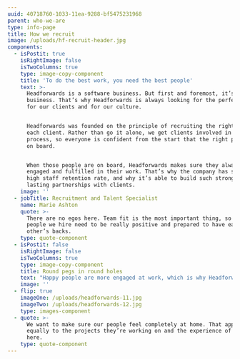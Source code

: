 ```yaml
---
uuid: 40718760-1033-11ea-9288-bf5475231968
parent: who-we-are
type: info-page
title: How we recruit
image: /uploads/hf-recruit-header.jpg
components:
  - isPostit: true
    isRightImage: false
    isTwoColumns: true
    type: image-copy-component
    title: 'To do the best work, you need the best people'
    text: >-
      Headforwards is a software business. But first and foremost, it’s a people
      business. That’s why Headforwards is always looking for the perfect fit –
      for our clients and for our culture.


      Headforwards was founded on the principle of recruiting the right team for
      each client. Rather than go it alone, we get clients involved in the
      process, so everyone is confident from the start that the right people are
      on board.


      When those people are on board, Headforwards makes sure they always feel
      engaged and fulfilled in their work. That’s why the company has such a
      high staff retention rate, and why it’s able to build such strong and
      lasting partnerships with clients.
    image: ''
  - jobTitle: Recruitment and Talent Specialist
    name: Marie Ashton
    quote: >-
      There are no egos here. Team fit is the most important thing, so the
      people we hire need to be really positive and prepared to have each
      other’s backs.
    type: quote-component
  - isPostit: false
    isRightImage: false
    isTwoColumns: true
    type: image-copy-component
    title: Round pegs in round holes
    text: "Happy people are more engaged at work, which is why Headforwards places so much emphasis on ensuring its staff, and the people around them, are well looked after. \r\n\nThat’s one reason you’re more likely to see Headforwards employees at one of the company’s many social events than burning the midnight oil. And it’s why Headforwards goes above and beyond to help its people feel right at home when relocating to Cornwall.    \n\n\rIt’s all about doing valuable work, in a beautiful place, for appreciative clients. With a ready-made social life just waiting to be enjoyed."
    image: ''
  - flip: true
    imageOne: /uploads/headforwards-11.jpg
    imageTwo: /uploads/headforwards-12.jpg
    type: images-component
  - quote: >-
      We want to make sure our people feel completely at home. That applies
      equally to the projects they’re working on and the experience of being
      here.
    type: quote-component
---
```


